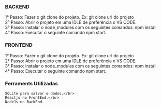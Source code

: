 ### BACKEND

1° Passo:
Fazer o git clone do projeto.
    Ex: git clone url do projeto</br>
2° Passo:
Abrir o projeto em uma IDLE de preferência o VS CODE.</br>
3° Passo: 
Instalar o node_modules com os seguintes comandos:
    npm install</br>
4° Passo:  Executar o seguinte comando
    npm start.


### FRONTEND

1° Passo:
Fazer o git clone do projeto.
    Ex: git clone url do projeto</br>
2° Passo:
Abrir o projeto em uma IDLE de preferência o VS CODE.</br>
3° Passo: 
Instalar o node_modules com os seguintes comandos:
    npm install</br>
4° Passo:  Executar o seguinte comando
    npm start.


### Ferraments Utilizadas
    SQLite para salvar o dados,</br>
    Reactjs no FrontEnd,</br>
    NodeJs no BackEnd.